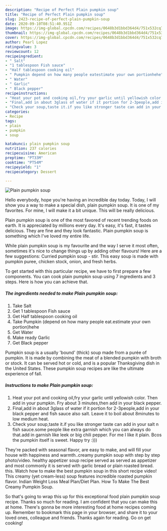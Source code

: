 ```yaml
---
description: "Recipe of Perfect Plain pumpkin soup"
title: "Recipe of Perfect Plain pumpkin soup"
slug: 2423-recipe-of-perfect-plain-pumpkin-soup
date: 2020-09-10T08:51:40.951Z
image: https://img-global.cpcdn.com/recipes/0648b3d1bbd364d4/751x532cq70/plain-pumpkin-soup-recipe-main-photo.jpg
thumbnail: https://img-global.cpcdn.com/recipes/0648b3d1bbd364d4/751x532cq70/plain-pumpkin-soup-recipe-main-photo.jpg
cover: https://img-global.cpcdn.com/recipes/0648b3d1bbd364d4/751x532cq70/plain-pumpkin-soup-recipe-main-photo.jpg
author: Pearl Lopez
ratingvalue: 3
reviewcount: 12
recipeingredient:
- " Salt"
- "1 tablespoon Fish sauce"
- "Half tablespoon cooking oil"
- " Pumpkin depend on how many people eatestimate your own portionhehe"
- " Water"
- " Garlic"
- " Black pepper"
recipeinstructions:
- "Heat your pot and cooking oil,fry your garlic until yellowish color. Then add in your pumpkin. Fry about 3 minutes,then add in your black pepper."
- "Final,add in about 3glass of water if it portion for 2-3people,add in your black pepper and fish sauce also salt. Leave it to boil about 8minutes to low medium heat."
- "Check your soup,taste it.if you like stronger taste can add in your salt n fish sauce.some people like extra garnish which you can always do that.add in garnish like leek or big chili pepper. For me I like it plain. Bcos the pumpkin itself is sweet. Happy try :)))"
categories:
- Recipe
tags:
- plain
- pumpkin
- soup

katakunci: plain pumpkin soup 
nutrition: 237 calories
recipecuisine: American
preptime: "PT33M"
cooktime: "PT54M"
recipeyield: "1"
recipecategory: Dessert

---
```



![Plain pumpkin soup](https://img-global.cpcdn.com/recipes/0648b3d1bbd364d4/751x532cq70/plain-pumpkin-soup-recipe-main-photo.jpg)

Hello everybody, hope you're having an incredible day today. Today, I will show you a way to make a special dish, plain pumpkin soup. It is one of my favorites. For mine, I will make it a bit unique. This will be really delicious.

Plain pumpkin soup is one of the most favored of recent trending foods on earth. It is appreciated by millions every day. It's easy, it's fast, it tastes delicious. They are fine and they look fantastic. Plain pumpkin soup is something which I've loved my entire life.

While plain pumpkin soup is my favourite and the way I serve it most often, sometimes it&#39;s nice to change things up by adding other flavours! Here are a few suggestions: Curried pumpkin soup - stir. This easy soup is made with pumpkin puree, chicken stock, onion, and fresh herbs.


To get started with this particular recipe, we have to first prepare a few components. You can cook plain pumpkin soup using 7 ingredients and 3 steps. Here is how you can achieve that.

<!--inarticleads1-->

##### The ingredients needed to make Plain pumpkin soup:

1. Take  Salt
1. Get 1 tablespoon Fish sauce
1. Get Half tablespoon cooking oil
1. Take  Pumpkin (depend on how many people eat.estimate your own portion)hehe
1. Get  Water
1. Make ready  Garlic
1. Get  Black pepper


Pumpkin soup is a usually &#39;bound&#39; (thick) soup made from a purée of pumpkin. It is made by combining the meat of a blended pumpkin with broth or stock. It can be served hot or cold, and is a popular Thanksgiving dish in the United States. These pumpkin soup recipes are like the ultimate experience of fall. 

<!--inarticleads2-->

##### Instructions to make Plain pumpkin soup:

1. Heat your pot and cooking oil,fry your garlic until yellowish color. Then add in your pumpkin. Fry about 3 minutes,then add in your black pepper.
1. Final,add in about 3glass of water if it portion for 2-3people,add in your black pepper and fish sauce also salt. Leave it to boil about 8minutes to low medium heat.
1. Check your soup,taste it.if you like stronger taste can add in your salt n fish sauce.some people like extra garnish which you can always do that.add in garnish like leek or big chili pepper. For me I like it plain. Bcos the pumpkin itself is sweet. Happy try :)))


They&#39;re packed with seasonal flavor, are easy to make, and will fill your house with happiness and warmth..creamy pumpkin soup with step by step photo/video. healthy appetizer soup recipe served as served as appetizer and most commonly it is served with garlic bread or plain roasted bread. this. Watch how to make the best pumpkin soup in this short recipe video! This creamy (yet cream-less) soup features incredible roasted pumpkin flavor. Indian Weight Loss Meal Plan/Diet Plan. How To Make The Best Creamy Pumpkin Soup. 

So that's going to wrap this up for this exceptional food plain pumpkin soup recipe. Thanks so much for reading. I am confident that you can make this at home. There's gonna be more interesting food at home recipes coming up. Remember to bookmark this page in your browser, and share it to your loved ones, colleague and friends. Thanks again for reading. Go on get cooking!
